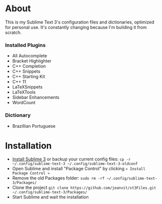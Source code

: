 # About
This is my Sublime Text 3's configuration files and dictionaries, optimized for personal use. It's constantly changing because I'm building it from scratch.

### Installed Plugins
 - All Autocomplete
 - Bracket Highlighter
 - C++ Completion
 - C++ Snippets
 - C++ Starting Kit
 - C++ 11
 - LaTeXSnippets
 - LaTeXTools
 - Sidebar Enhancements
 - WordCount
 
 ### Dictionary
 - Brazillian Portuguese

# Installation
- [Install Sublime 3](https://www.sublimetext.com/) or backup your current config files: `cp -r ~/.config/sublime-text-3 ~/.config/sublime-text-3-oldconf`
- Open Sublime and install "Package Control" by clicking  `« Install Package Control »`
- Remove the old Packages folder: `sudo rm -rf ~/.config/sublime-text-3/Packages/`
- Clone the project `git clone https://github.com/jeanvit/st3Files.git ~/.config/sublime-text-3/Packages/`
- Start Sublime and wait the installation
